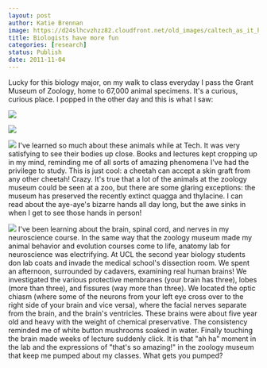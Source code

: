 ```yaml
---
layout: post
author: Katie Brennan
image: https://d24slhcvzhzz82.cloudfront.net/old_images/caltech_as_it_happens/6a0105349b8251970b0162fc1990ad970d.jpg
title: Biologists have more fun 
categories: [research]
status: Publish
date: 2011-11-04
---
```



Lucky for this biology major, on my walk to class everyday I pass the Grant Museum of Zoology, home to 67,000 animal specimens. It's a curious, curious place. I popped in the other day and this is what I saw:


![](https://d24slhcvzhzz82.cloudfront.net/old_images/caltech_as_it_happens/6a0105349b8251970b0162fc1991a9970d.jpg)


![](https://d24slhcvzhzz82.cloudfront.net/old_images/caltech_as_it_happens/6a0105349b8251970b015392c44924970b.jpg)


![](https://d24slhcvzhzz82.cloudfront.net/old_images/caltech_as_it_happens/6a0105349b8251970b015392c44b23970b.jpg)
I've learned so much about these animals while at Tech. It was very satisfying to see their bodies up close. Books and lectures kept cropping up in my mind, reminding me of all sorts of amazing phenomena I've had the privilege to study. This is just cool: a cheetah can accept a skin graft from any other cheetah! Crazy. It's true that a lot of the animals at the zoology museum could be seen at a zoo, but there are some glaring exceptions: the museum has preserved the recently extinct quagga and thylacine. I can read about the aye-aye's bizarre hands all day long, but the awe sinks in when I get to see those hands in person!

![](https://d24slhcvzhzz82.cloudfront.net/old_images/caltech_as_it_happens/6a0105349b8251970b0162fc19969f970d.jpg)
I've been learning about the brain, spinal cord, and nerves in my neuroscience course. In the same way that the zoology museum made my animal behavior and evolution courses come to life, anatomy lab for neuroscience was electrifying. At UCL the second year biology students don lab coats and invade the medical school's dissection room. We spent an afternoon, surrounded by cadavers, examining real human brains! We investigated the various protective membranes (your brain has three), lobes (more than three), and fissures (way more than three). We located the optic chiasm (where some of the neurons from your left eye cross over to the right side of your brain and vice versa), where the facial nerves separate from the brain, and the brain's ventricles. These brains were about five year old and heavy with the weight of chemical preservative. The consistency reminded me of white button mushrooms soaked in water. Finally touching the brain made weeks of lecture suddenly click. It is that "ah ha" moment in the lab and the expressions of "that's so amazing!" in the zoology museum that keep me pumped about my classes. What gets you pumped?

